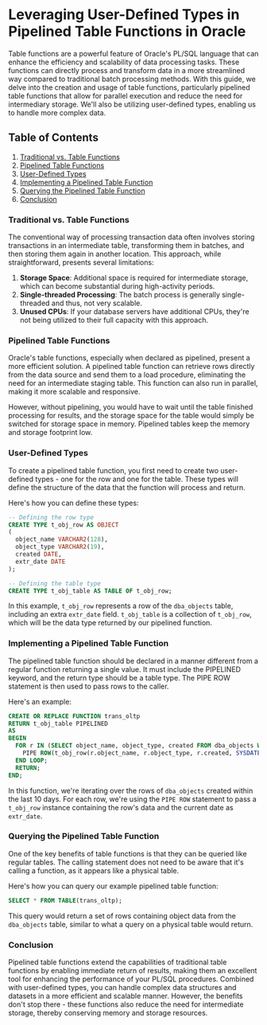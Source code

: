 # Leveraging User-Defined Types in Pipelined Table Functions in Oracle

Table functions are a powerful feature of Oracle's PL/SQL language that can enhance the efficiency and scalability of data processing tasks. These functions can directly process and transform data in a more streamlined way compared to traditional batch processing methods. With this guide, we delve into the creation and usage of table functions, particularly pipelined table functions that allow for parallel execution and reduce the need for intermediary storage. We'll also be utilizing user-defined types, enabling us to handle more complex data.

## Table of Contents
1. [Traditional vs. Table Functions](#Traditional-vs.-Table-Functions)
2. [Pipelined Table Functions](#Pipelined-Table-Functions)
3. [User-Defined Types](#User-Defined-Types)
4. [Implementing a Pipelined Table Function](#Implementing-a-Pipelined-Table-Function)
5. [Querying the Pipelined Table Function](#Querying-the-Pipelined-Table-Function)
6. [Conclusion](#Conclusion)

### Traditional vs. Table Functions
The conventional way of processing transaction data often involves storing transactions in an intermediate table, transforming them in batches, and then storing them again in another location. This approach, while straightforward, presents several limitations:

1. **Storage Space**: Additional space is required for intermediate storage, which can become substantial during high-activity periods.
2. **Single-threaded Processing**: The batch process is generally single-threaded and thus, not very scalable.
3. **Unused CPUs**: If your database servers have additional CPUs, they're not being utilized to their full capacity with this approach.

### Pipelined Table Functions
Oracle's table functions, especially when declared as pipelined, present a more efficient solution. A pipelined table function can retrieve rows directly from the data source and send them to a load procedure, eliminating the need for an intermediate staging table. This function can also run in parallel, making it more scalable and responsive. 

However, without pipelining, you would have to wait until the table finished processing for results, and the storage space for the table would simply be switched for storage space in memory. Pipelined tables keep the memory and storage footprint low.

### User-Defined Types
To create a pipelined table function, you first need to create two user-defined types - one for the row and one for the table. These types will define the structure of the data that the function will process and return.

Here's how you can define these types:

```sql
-- Defining the row type
CREATE TYPE t_obj_row AS OBJECT 
(
  object_name VARCHAR2(128), 
  object_type VARCHAR2(19), 
  created DATE, 
  extr_date DATE
);

-- Defining the table type
CREATE TYPE t_obj_table AS TABLE OF t_obj_row;
```

In this example, `t_obj_row` represents a row of the `dba_objects` table, including an extra `extr_date` field. `t_obj_table` is a collection of `t_obj_row`, which will be the data type returned by our pipelined function.

### Implementing a Pipelined Table Function
The pipelined table function should be declared in a manner different from a regular function returning a single value. It must include the PIPELINED keyword, and the return type should be a table type. The PIPE ROW statement is then used to pass rows to the caller.

Here's an example:

```sql
CREATE OR REPLACE FUNCTION trans_oltp
RETURN t_obj_table PIPELINED 
AS
BEGIN
  FOR r IN (SELECT object_name, object_type, created FROM dba_objects WHERE created > SYSDATE - 10) LOOP
    PIPE ROW(t_obj_row(r.object_name, r.object_type, r.created, SYSDATE));
  END LOOP;
  RETURN;
END;
```

In this function, we're iterating over the rows of `dba_objects` created within the last 10 days. For each row, we're using the `PIPE ROW` statement to pass a `t_obj_row` instance containing the row's data and the current date as `extr_date`.

### Querying the Pipelined Table Function
One of the key benefits of table functions is that they can be queried like regular tables. The calling statement does not need to be aware that it's calling a function, as it appears like a physical table.

Here's how you can query our example pipelined table function:

```sql
SELECT * FROM TABLE(trans_oltp);
```

This query would return a set of rows containing object data from the `dba_objects` table, similar to what a query on a physical table would return.

### Conclusion
Pipelined table functions extend the capabilities of traditional table functions by enabling immediate return of results, making them an excellent tool for enhancing the performance of your PL/SQL procedures. Combined with user-defined types, you can handle complex data structures and datasets in a more efficient and scalable manner. However, the benefits don't stop there - these functions also reduce the need for intermediate storage, thereby conserving memory and storage resources.

